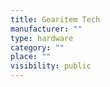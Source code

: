 ```yaml
---
title: Gearitem Tech
manufacturer: ""
type: hardware
category: ""
place: ""
visibility: public
---
```

